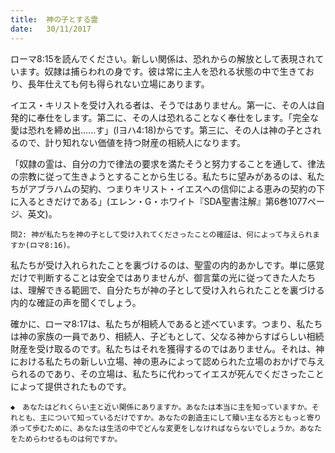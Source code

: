 ```yaml
---
title:  神の子とする霊
date:   30/11/2017
---
```


ローマ8:15を読んでください。新しい関係は、恐れからの解放として表現されています。奴隷は捕らわれの身です。彼は常に主人を恐れる状態の中で生きており、長年仕えても何も得られない立場にあります。

イエス・キリストを受け入れる者は、そうではありません。第一に、その人は自発的に奉仕をします。第二に、その人は恐れることなく奉仕をします。「完全な愛は恐れを締め出......す」(Iヨハ4:18)からです。第三に、その人は神の子とされるので、計り知れない価値を持つ財産の相続人になります。

「奴隷の霊は、自分の力で律法の要求を満たそうと努力することを通して、律法の宗教に従って生きようとすることから生じる。私たちに望みがあるのは、私たちがアブラハムの契約、つまりキリスト・イエスへの信仰による恵みの契約の下に入るときだけである」(エレン・G・ホワイト『SDA聖書注解』第6巻1077ページ、英文)。

`問2: 神が私たちを神の子として受け入れてくださったことの確証は、何によって与えられますか(ロマ8:16)。`

私たちが受け入れられたことを裏づけるのは、聖霊の内的あかしです。単に感覚だけで判断することは安全ではありませんが、御言葉の光に従ってきた人たちは、理解できる範囲で、自分たちが神の子として受け入れられたことを裏づける内的な確証の声を聞くでしょう。

確かに、ローマ8:17は、私たちが相続人であると述べています。つまり、私たちは神の家族の一員であり、相続人、子どもとして、父なる神からすばらしい相続財産を受け取るのです。私たちはそれを獲得するのではありません。それは、神における私たちの新しい立場、神の恵みによって認められた立場のおかげで与えられるのであり、その立場は、私たちに代わってイエスが死んでくださったことによって提供されたものです。

`◆　あなたはどれくらい主と近い関係にありますか。あなたは本当に主を知っていますか。それとも、主について知っているだけですか。あなたの創造主にして贖い主なる方ともっと寄り添って歩むために、あなたは生活の中でどんな変更をしなければならないでしょうか。あなたをためらわせるものは何ですか。`

